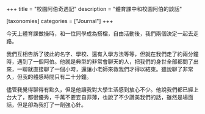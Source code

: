 +++
title = "校園阿伯奇遇記"
description = "體育課中和校園阿伯的談話"

[taxonomies]
categories = ["Journal"]
+++

今天上體育課做操時，和一位同學成為搭檔，自由活動後，我們兩個決定一起去走路。

我們互相告訴了彼此的名字、學校、還有入學方法等等，但就在我們走了約兩分鐘時，遇到了一個阿伯。他就是典型的非常會聊天的人，把我們的身世全部都問了出來，一聊就直接聊了一個小時，還讓小老師來救我們才得以結束。雖說聊了非常久，但我的體感時間只有二十分鐘。

儘管我覺得聊得有點久，但是他讓我對大學生活感到放心不少。他說我們都已經上台大了，都很優秀，千萬不要妄自菲薄，也說了不少讚美我們的話，雖然是場面話，但是卻為我打了一劑強心針。